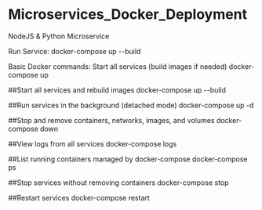 # Microservices_Docker_Deployment
NodeJS &amp; Python Microservice

Run Service:
docker-compose up --build

Basic Docker commands:
Start all services (build images if needed)
docker-compose up

##Start all services and rebuild images
docker-compose up --build

##Run services in the background (detached mode)
docker-compose up -d

##Stop and remove containers, networks, images, and volumes
docker-compose down

##View logs from all services
docker-compose logs

##List running containers managed by docker-compose
docker-compose ps

##Stop services without removing containers
docker-compose stop

##Restart services
docker-compose restart